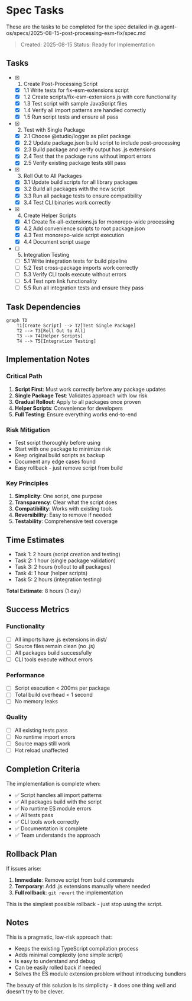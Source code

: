 # Spec Tasks

These are the tasks to be completed for the spec detailed in @.agent-os/specs/2025-08-15-post-processing-esm-fix/spec.md

> Created: 2025-08-15
> Status: Ready for Implementation

## Tasks

- [x] 1. Create Post-Processing Script
  - [x] 1.1 Write tests for fix-esm-extensions script
  - [x] 1.2 Create scripts/fix-esm-extensions.js with core functionality
  - [x] 1.3 Test script with sample JavaScript files
  - [x] 1.4 Verify all import patterns are handled correctly
  - [x] 1.5 Run script tests and ensure all pass

- [x] 2. Test with Single Package
  - [x] 2.1 Choose @studio/logger as pilot package
  - [x] 2.2 Update package.json build script to include post-processing
  - [x] 2.3 Build package and verify output has .js extensions
  - [x] 2.4 Test that the package runs without import errors
  - [x] 2.5 Verify existing package tests still pass

- [x] 3. Roll Out to All Packages
  - [x] 3.1 Update build scripts for all library packages
  - [x] 3.2 Build all packages with the new script
  - [x] 3.3 Run all package tests to ensure compatibility
  - [x] 3.4 Test CLI binaries work correctly

- [x] 4. Create Helper Scripts
  - [x] 4.1 Create fix-all-extensions.js for monorepo-wide processing
  - [x] 4.2 Add convenience scripts to root package.json
  - [x] 4.3 Test monorepo-wide script execution
  - [x] 4.4 Document script usage

- [ ] 5. Integration Testing
  - [ ] 5.1 Write integration tests for build pipeline
  - [ ] 5.2 Test cross-package imports work correctly
  - [ ] 5.3 Verify CLI tools execute without errors
  - [ ] 5.4 Test npm link functionality
  - [ ] 5.5 Run all integration tests and ensure they pass

## Task Dependencies

```mermaid
graph TD
    T1[Create Script] --> T2[Test Single Package]
    T2 --> T3[Roll Out to All]
    T3 --> T4[Helper Scripts]
    T4 --> T5[Integration Testing]
```

## Implementation Notes

### Critical Path

1. **Script First**: Must work correctly before any package updates
2. **Single Package Test**: Validates approach with low risk
3. **Gradual Rollout**: Apply to all packages once proven
4. **Helper Scripts**: Convenience for developers
5. **Full Testing**: Ensure everything works end-to-end

### Risk Mitigation

- Test script thoroughly before using
- Start with one package to minimize risk
- Keep original build scripts as backup
- Document any edge cases found
- Easy rollback - just remove script from build

### Key Principles

1. **Simplicity**: One script, one purpose
2. **Transparency**: Clear what the script does
3. **Compatibility**: Works with existing tools
4. **Reversibility**: Easy to remove if needed
5. **Testability**: Comprehensive test coverage

## Time Estimates

- Task 1: 2 hours (script creation and testing)
- Task 2: 1 hour (single package validation)
- Task 3: 2 hours (rollout to all packages)
- Task 4: 1 hour (helper scripts)
- Task 5: 2 hours (integration testing)

**Total Estimate**: 8 hours (1 day)

## Success Metrics

### Functionality

- [ ] All imports have .js extensions in dist/
- [ ] Source files remain clean (no .js)
- [ ] All packages build successfully
- [ ] CLI tools execute without errors

### Performance

- [ ] Script execution < 200ms per package
- [ ] Total build overhead < 1 second
- [ ] No memory leaks

### Quality

- [ ] All existing tests pass
- [ ] No runtime import errors
- [ ] Source maps still work
- [ ] Hot reload unaffected

## Completion Criteria

The implementation is complete when:

- ✅ Script handles all import patterns
- ✅ All packages build with the script
- ✅ No runtime ES module errors
- ✅ All tests pass
- ✅ CLI tools work correctly
- ✅ Documentation is complete
- ✅ Team understands the approach

## Rollback Plan

If issues arise:

1. **Immediate**: Remove script from build commands
2. **Temporary**: Add .js extensions manually where needed
3. **Full rollback**: `git revert` the implementation

This is the simplest possible rollback - just stop using the script.

## Notes

This is a pragmatic, low-risk approach that:

- Keeps the existing TypeScript compilation process
- Adds minimal complexity (one simple script)
- Is easy to understand and debug
- Can be easily rolled back if needed
- Solves the ES module extension problem without introducing bundlers

The beauty of this solution is its simplicity - it does one thing well and doesn't try to be clever.
